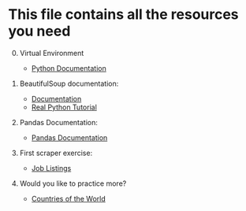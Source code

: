 # This file contains all the resources you need

0. Virtual Environment
   * [Python Documentation](https://docs.python.org/3/library/venv.html)
   
1. BeautifulSoup documentation:
    *  [Documentation](https://www.crummy.com/software/BeautifulSoup/bs4/doc/)
    * [Real Python Tutorial](https://realpython.com/beautiful-soup-web-scraper-python/)
   
2. Pandas Documentation:
   * [Pandas Documentation](https://pandas.pydata.org/docs/user_guide/10min.html)
   
2. First scraper exercise:
   * [Job Listings](https://www.remotepython.com/jobs/?q=Python)
   
3. Would you like to practice more?
   * [Countries of the World](https://www.scrapethissite.com/pages/simple/)

